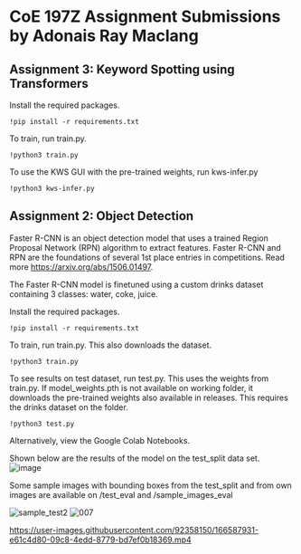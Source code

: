 # CoE 197Z Assignment Submissions by Adonais Ray Maclang
## Assignment 3: Keyword Spotting using Transformers

Install the required packages. 

```
!pip install -r requirements.txt
```

To train, run train.py. 

```
!python3 train.py
```

To use the KWS GUI with the pre-trained weights, run kws-infer.py

```
!python3 kws-infer.py
```



## Assignment 2: Object Detection
Faster R-CNN is an object detection model that uses a trained Region Proposal Network (RPN) algorithm to extract features. Faster R-CNN and RPN are the foundations of several 1st place entries in competitions. Read more https://arxiv.org/abs/1506.01497.

The Faster R-CNN model is finetuned using a custom drinks dataset containing 3 classes: water, coke, juice.

Install the required packages. 

```
!pip install -r requirements.txt
```

To train, run train.py. This also downloads the dataset. 

```
!python3 train.py
```

To see results on test dataset, run test.py. This uses the weights from train.py. If model_weights.pth is not available on working folder, it downloads the pre-trained weights also available in releases. This requires the drinks dataset on the folder. 

```
!python3 test.py
```

Alternatively, view the Google Colab Notebooks. 

Shown below are the results of the model on the test_split data set.  
![image](https://user-images.githubusercontent.com/92358150/166443722-4187fb65-36b7-4425-902d-653571a62e22.png)

Some sample images with bounding boxes from the test_split and from own images are available on /test_eval and /sample_images_eval

![sample_test2](https://user-images.githubusercontent.com/92358150/166464506-87573c37-86be-4203-96f5-314f30c9ada0.png)
![007](https://user-images.githubusercontent.com/92358150/166464530-188a8764-3c74-4164-a087-8cc139a1732e.png)

https://user-images.githubusercontent.com/92358150/166587931-e61c4d80-09c8-4edd-8779-bd7ef0b18369.mp4

